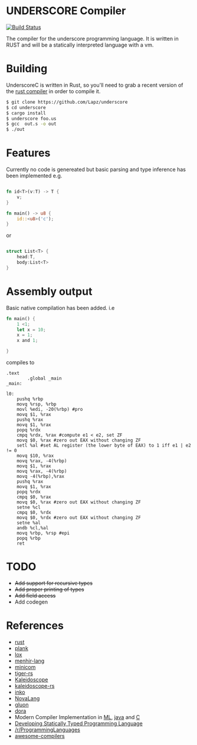 # UNDERSCORE Compiler

[![Build Status](https://travis-ci.org/Lapz/underscore.svg?branch=master)](https://travis-ci.org/Lapz/underscore)

The compiler for the underscore programming language. It is written in RUST and will be a statically interpreted language with a vm.

# Building
UnderscoreC is written in Rust, so you'll need to grab a recent version of the [rust compiler](https://rustup.rs/) in order to compile it. 

```bash
$ git clone https://github.com/Lapz/underscore
$ cd underscore
$ cargo install
$ underscore foo.us
$ gcc  out.s -o out
$ ./out
```

# Features
Currently no code is genereated but basic parsing and type inference has been implemented
e.g. 
```rust

fn id<T>(v:T) -> T {
    v;
}

fn main() -> u8 {
    id::<u8>('c');
}

```
or 
```rust 

struct List<T> {
    head:T,
    body:List<T>  
}

```

# Assembly output 

Basic native compilation has been added.
i.e
```rust
fn main() {
    1 <1;
    let x = 10;
    x = 1;
    x and 1;

}
```
compiles to 
```asms
.text 
		.global _main
_main:

l0:
	pushq %rbp
	movq %rsp, %rbp
	movl %edi, -20(%rbp) #pro
	movq $1, %rax
	pushq %rax
	movq $1, %rax
	popq %rdx
	cmpq %rdx, %rax #compute e1 < e2, set ZF 
 	movq $0, %rax #zero out EAX without changing ZF 
 	setl %al #set AL register (the lower byte of EAX) to 1 iff e1 | e2 != 0 
 	movq $10, %rax
	movq %rax, -4(%rbp)
	movq $1, %rax
	movq %rax, -4(%rbp)
	movq -4(%rbp),%rax
	pushq %rax
	movq $1, %rax
	popq %rdx
	cmpq $0, %rax 
	movq $0, %rax #zero out EAX without changing ZF 
 	setne %cl
	cmpq $0, %rdx 
	movq $0, %rdx #zero out EAX without changing ZF 
 	setne %al
	andb %cl,%al
	movq %rbp, %rsp #epi
	popq %rbp  
	ret
```


# TODO
* ~~Add support for recursive types~~
* ~~Add proper printing of types~~
* ~~Add field access~~
* Add codegen 
# References

* [rust](https://github.com/rust-lang/rust)
* [plank](https://github.com/jDomantas/plank)
* [lox](http://www.craftinginterpreters.com)
* [menhir-lang](https://github.com/GeorgeKT/menhir-lang)
* [minicom](https://github.com/agatan/minicom)
* [tiger-rs](https://github.com/antoyo/tiger-rs)
* [Kaleidoscope](https://llvm.org/docs/tutorial/index.html)
* [kaleidoscope-rs](https://github.com/BookOwl/kaleidoscope-rs)
* [inko](https://gitlab.com/yorickpeterse/inko)
* [NovaLang](https://github.com/boomshroom/NovaLang)
* [gluon](https://github.com/gluon-lang/gluon)
* [dora](https://github.com/dinfuehr/dora)
* Modern Compiler Implementation in [ML](http://www.cs.princeton.edu/~appel/modern/ml/), [java](http://www.cs.princeton.edu/~appel/modern/java/) and [C](https://www.cs.princeton.edu/~appel/modern/c/)
 * [Developing Statically Typed Programming Language](http://blog.mgechev.com/2017/08/05/typed-lambda-calculus-create-type-checker-transpiler-compiler-javascript/)
* [/r/ProgrammingLanguages](https://www.reddit.com/r/ProgrammingLanguages/)
* [awesome-compilers](https://github.com/aalhour/awesome-compilers)


